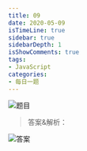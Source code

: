 ```yaml
---
title: 09 
date: 2020-05-09
isTimeLine: true
sidebar: true
sidebarDepth: 1
isShowComments: true
tags:
- JavaScript
categories:
- 每日一题
---
```


![题目](/my-vue-press-blog/img/accu/2020-05-21-timu.png)

> 答案&解析：

![答案](/my-vue-press-blog/img/accu/2020-05-21.png)
